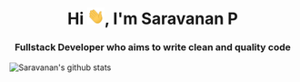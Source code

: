 <h1 align="center">Hi <img src="https://raw.githubusercontent.com/ABSphreak/ABSphreak/master/gifs/Hi.gif" width="30px">, I'm Saravanan P</h1>
<h3 align="center">Fullstack Developer who aims to write clean and quality code</h3>

![Saravanan's github stats](https://github-readme-stats.vercel.app/api?username=2013it023)
